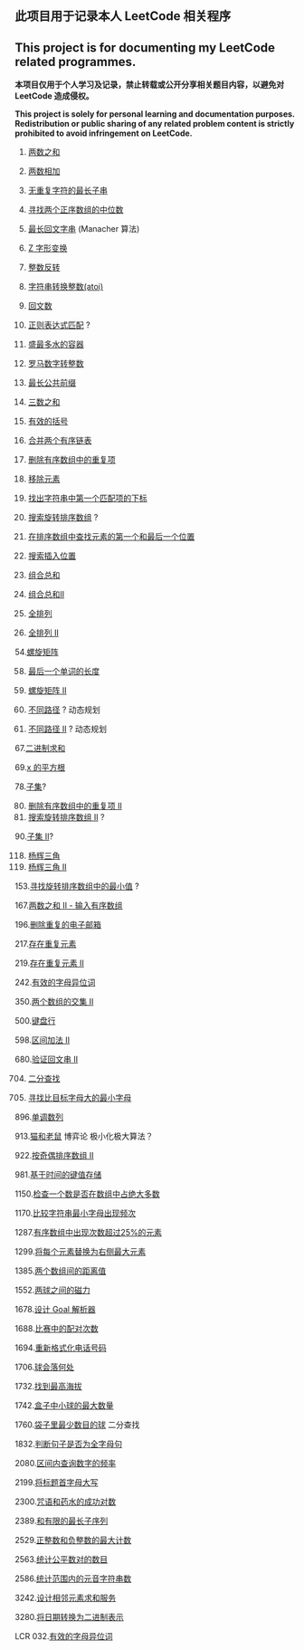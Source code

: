 ## 此项目用于记录本人 LeetCode 相关程序

## This project is for documenting my LeetCode related programmes.

**本项目仅用于个人学习及记录，禁止转载或公开分享相关题目内容，以避免对 LeetCode 造成侵权。**

**This project is solely for personal learning and documentation purposes. Redistribution or public sharing of any related problem content is strictly prohibited to avoid infringement on LeetCode.**

1. [两数之和](Code/0001)
2. [两数相加](Code/0002)
3. [无重复字符的最长子串](Code/0003)
4. [寻找两个正序数组的中位数](Code/0004)
5. [最长回文字串](Code/0005.ipynb) (Manacher 算法)
6. [Z 字形变换](Code/0006.ipynb)
7. [整数反转](Code/0007.ipynb)
8. [字符串转换整数(atoi)](Code/0008.ipynb)
9. [回文数](Code/0009)
10. [正则表达式匹配](Code/0010) ?
11. [盛最多水的容器](Code/0011.ipynb)


13. [罗马数字转整数](Code/0013.ipynb)
14. [最长公共前缀](Code/0014.ipynb)
15. [三数之和](Code/0015)


20. [有效的括号](Code/0020.ipynb)
21. [合并两个有序链表](Code/0021.ipynb)


26. [删除有序数组中的重复项](Code/0026.ipynb)
27. [移除元素](Code/0027.ipynb)
28. [找出字符串中第一个匹配项的下标](Code/0028.ipynb)


33. [搜索旋转排序数组](Code/0033.ipynb) ?
34. [在排序数组中查找元素的第一个和最后一个位置](Code/0034)
35. [搜索插入位置](Code/0035)


39. [组合总和](Code/0039.ipynb)
40. [组合总和II](Code/0040.ipynb)


46. [全排列](Code/0046.ipynb)
47. [全排列 II](Code/0047.ipynb)


54.[螺旋矩阵](Code/0054.ipynb)


58. [最后一个单词的长度](Code/0058.ipynb)
59. [螺旋矩阵 II](Code/0059.ipynb)


62. [不同路径](Code/0062.ipynb) ? 动态规划
63. [不同路径 II](Code/0063.ipynb) ? 动态规划


67.[二进制求和](Code/0067)


69.[x 的平方根](Code/0069)


78.[子集](Code/0078.ipynb)?


80. [删除有序数组中的重复项 II](Code/0080.ipynb)
81. [搜索旋转排序数组 II](Code/0081.ipynb) ?


90.[子集 II](Code/0090.ipynb)?


118. [杨辉三角](Code/0118.ipynb)
119. [杨辉三角 II](Code/0119.ipynb)


153.[寻找旋转排序数组中的最小值](Code/0153.ipynb) ?

167.[两数之和 II - 输入有序数组](Code/0167)

196.[删除重复的电子邮箱](Code/0196.ipynb)

217.[存在重复元素](Code/0217.ipynb)

219.[存在重复元素 II](Code/0219.ipynb)

242.[有效的字母异位词](Code/0242.ipynb)

350.[两个数组的交集 II](Code/0350.ipynb)

500.[键盘行](Code/0500.ipynb)

598.[区间加法 II](Code/0598.ipynb)

680.[验证回文串 II](Code/0680.ipynb)

704. [二分查找](Code/0704)


744. [寻找比目标字母大的最小字母](Code/0744)

896.[单调数列](Code/0896.ipynb)

913.[猫和老鼠](Code/0913.ipynb) 博弈论 极小化极大算法？

922.[按奇偶排序数组 II](Code/0922.ipynb)

981.[基于时间的键值存储](Code/0981)

1150.[检查一个数是否在数组中占绝大多数](Code/1150)

1170.[比较字符串最小字母出现频次](Code/1170)

1287.[有序数组中出现次数超过25%的元素](Code/1287)

1299.[将每个元素替换为右侧最大元素](Code/1299)

1385.[两个数组间的距离值](Code/1385)

1552.[两球之间的磁力](Code/1552)

1678.[设计 Goal 解析器](Code/1678.ipynb)

1688.[比赛中的配对次数](Code/1688.ipynb)

1694.[重新格式化电话号码](Code/1694.ipynb)

1706.[球会落何处](Code/1706)

1732.[找到最高海拔](Code/1732)

1742.[盒子中小球的最大数量](Code/1742)

1760.[袋子里最少数目的球](Code/1760) 二分查找

1832.[判断句子是否为全字母句](Code/1832.ipynb)

2080.[区间内查询数字的频率](Code/2080)

2199.[将标题首字母大写](Code/2199.ipynb)

2300.[咒语和药水的成功对数](Code/2300)

2389.[和有限的最长子序列](Code/2389)

2529.[正整数和负整数的最大计数](Code/2529)

2563.[统计公平数对的数目](Code/2563)

2586.[统计范围内的元音字符串数](Code/2586.ipynb)

3242.[设计相邻元素求和服务](Code/3242)

3280.[将日期转换为二进制表示](Code/3280.ipynb)

LCR 032.[有效的字母异位词](Code/LCR_032.ipynb)